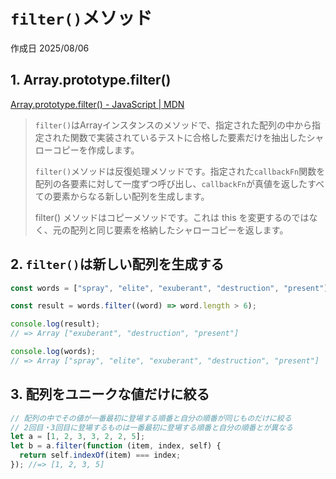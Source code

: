 # `filter()`メソッド

作成日 2025/08/06

## 1. Array.prototype.filter()

[Array.prototype.filter() - JavaScript | MDN](https://developer.mozilla.org/ja/docs/Web/JavaScript/Reference/Global_Objects/Array/filter)

> `filter()`はArrayインスタンスのメソッドで、指定された配列の中から指定された関数で実装されているテストに合格した要素だけを抽出したシャローコピーを作成します。
>
> `filter()`メソッドは反復処理メソッドです。指定された`callbackFn`関数を配列の各要素に対して一度ずつ呼び出し、`callbackFn`が真値を返したすべての要素からなる新しい配列を生成します。
>
> filter() メソッドはコピーメソッドです。これは this を変更するのではなく、元の配列と同じ要素を格納したシャローコピーを返します。

## 2. `filter()`は新しい配列を生成する

```javascript
const words = ["spray", "elite", "exuberant", "destruction", "present"];

const result = words.filter((word) => word.length > 6);

console.log(result);
// => Array ["exuberant", "destruction", "present"]

console.log(words);
// => Array ["spray", "elite", "exuberant", "destruction", "present"]
```

## 3. 配列をユニークな値だけに絞る

```js
// 配列の中でその値が一番最初に登場する順番と自分の順番が同じものだけに絞る
// 2回目・3回目に登場するものは一番最初に登場する順番と自分の順番とが異なる
let a = [1, 2, 3, 3, 2, 2, 5];
let b = a.filter(function (item, index, self) {
  return self.indexOf(item) === index;
}); //=> [1, 2, 3, 5]
```
